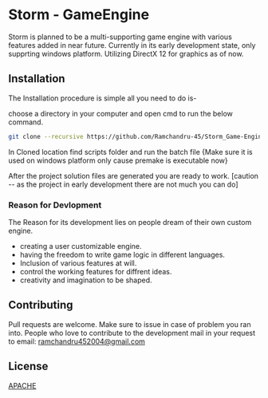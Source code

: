 # Storm - GameEngine

Storm is planned to be a multi-supporting game engine with various features added in near future.
Currently in its early development state, only supprting windows platform.
Utilizing DirectX 12 for graphics as of now.

## Installation
The Installation procedure is simple all you need to do is-

choose a directory in your computer and open cmd to run the below command.
```bash
git clone --recursive https://github.com/Ramchandru-45/Storm_Game-Engine.git 
```
In Cloned location find scripts folder and run the batch file {Make sure it is used on windows platform only cause premake is executable now}

After the project solution files are generated you are ready to work. [caution -- as the project in early development there are not much you can do]

### Reason for Devlopment
The Reason for its development lies on people dream of their own custom engine.

- creating a user customizable engine.
- having the freedom to write game logic in different languages.
- Inclusion of various features at will.
- control the working features for diffrent ideas.
- creativity and imagination to be shaped.


## Contributing
Pull requests are welcome. Make sure to issue in case of problem you ran into.
People who love to contribute to the development mail in your request to email: ramchandru452004@gmail.com

## License
[APACHE](http://www.apache.org/licenses/LICENSE-2.0)